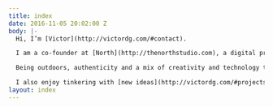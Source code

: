 ```yaml
---
title: index
date: 2016-11-05 20:02:00 Z
body: |-
  Hi, I’m [Victor](http://victordg.com/#contact).

  I am a co-founder at [North](http://thenorthstudio.com), a digital product studio from Barcelona.

  Being outdoors, authenticity and a mix of creativity and technology turn me on.

  I also enjoy tinkering with [new ideas](http://victordg.com/#projects) on my free time.
layout: index
---
```


